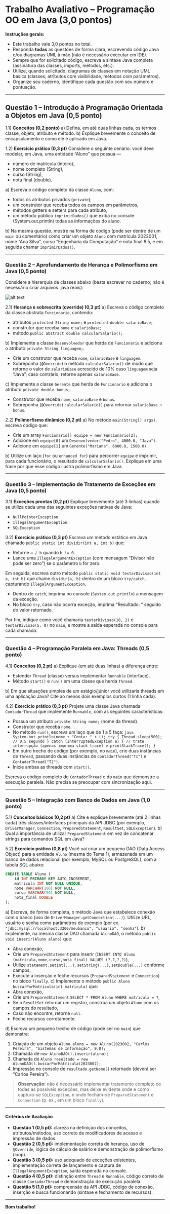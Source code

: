 # Trabalho Avaliativo – Programação OO em Java (3,0 pontos)

**Instruções gerais:**

* Este trabalho vale 3,0 pontos no total.
* Responda **todas** as questões de forma clara, escrevendo código Java e/ou diagramas UML à mão (não é necessário executar em IDE).
* Sempre que for solicitado código, escreva a sintaxe Java completa (assinatura das classes, imports, métodos, etc.).
* Utilize, quando solicitado, diagramas de classes em notação UML básica (classes, atributos com visibilidade, métodos com parâmetros).
* Organize seu caderno, identifique cada questão com seu número e pontuação.

---

## Questão 1 – Introdução à Programação Orientada a Objetos em Java (0,5 ponto)

1.1) **Conceitos (0,2 ponto)**
a) Defina, em até duas linhas cada, os termos classe, objeto, atributo e método.
b) Explique brevemente o conceito de encapsulamento e como ele é aplicado em Java.

1.2) **Exercício prático (0,3 pt)**
Considere o seguinte cenário: você deve modelar, em Java, uma entidade “Aluno” que possua —

* número de matrícula (inteiro),
* nome completo (String),
* curso (String),
* nota final (double).

a) Escreva o código completo da classe `Aluno`, com:

* todos os atributos privados (`private`),
* um construtor que receba todos os campos em parâmetros,
* métodos getters e setters para cada atributo,
* um método público `imprimirDados()` que exiba no console (System.out.println) todas as informações do aluno.

b) Na mesma questão, mostre na forma de código (pode ser dentro de um `main` ou comentário) como criar um objeto `Aluno` com matrícula 2023001, nome “Ana Silva”, curso “Engenharia da Computação” e nota final 8.5, e em seguida chamar `imprimirDados()`.

---

### Questão 2 – Aprofundamento de Herança e Polimorfismo em Java (0,5 ponto)

Considere a hierarquia de classes abaixo (basta escrever no caderno; não é necessário criar arquivos .java reais):

![alt text](image.png)

2.1) **Herança e sobrescrita (override) (0,3 pt)**
a) Escreva o código completo da classe abstrata `Funcionario`, contendo:

* atributos `protected String nome;` e `protected double salarioBase;`
* construtor que receba `nome` e `salarioBase`;
* método `public abstract double calcularSalario();`

b) Implemente a classe `Desenvolvedor` que herda de `Funcionario` e adiciona o atributo `private String linguagem;`.

* Crie um construtor que receba `nome`, `salarioBase` e `linguagem`.
* Sobreponha (`@Override`) o método `calcularSalario()` de modo que retorne o valor de `salarioBase` acrescido de 10% caso `linguagem` seja “Java”; caso contrário, retorne apenas `salarioBase`.

c) Implemente a classe `Gerente` que herda de `Funcionario` e adiciona o atributo `private double bonus;`.

* Construtor que receba `nome`, `salarioBase` e `bonus`.
* Sobreponha (`@Override`) `calcularSalario()` para retornar `salarioBase + bonus`.

2.2) **Polimorfismo dinâmico (0,2 pt)**
a) No método `main(String[] args)`, escreva código que:

* Crie um array `Funcionario[] equipe = new Funcionario[2];`
* Adicione em `equipe[0]` um `Desenvolvedor("Pedro", 4000.0, "Java")`.
* Adicione em `equipe[1]` um `Gerente("Mariana", 6000.0, 1500.0)`.

b) Utilize um laço (`for` ou `enhanced for`) para percorrer `equipe` e imprimir, para cada funcionário, o resultado de `calcularSalario()`. Explique em uma frase por que esse código ilustra polimorfismo em Java.

---

### Questão 3 – Implementação de Tratamento de Exceções em Java (0,5 ponto)

3.1) **Exceções prontas (0,2 pt)**
Explique brevemente (até 3 linhas) quando se utiliza cada uma das seguintes exceções nativas de Java:

* `NullPointerException`
* `IllegalArgumentException`
* `SQLException`

3.2) **Exercício prático (0,3 pt)**
Escreva um método estático em Java chamado `public static int dividir(int a, int b)` que:

* Retorne `a / b` quando `b != 0`.
* Lance uma `IllegalArgumentException` (com mensagem “Divisor não pode ser zero”) se o parâmetro `b` for zero.

Em seguida, escreva outro método `public static void testarDivisao(int a, int b)` que chame `dividir(a, b)` dentro de um bloco `try/catch`, capturando `IllegalArgumentException`.

* Dentro de `catch`, imprima no console (`System.out.println`) a mensagem da exceção.
* No bloco `try`, caso não ocorra exceção, imprima “Resultado: ” seguido do valor retornado.

Por fim, indique como você chamaria `testarDivisao(10, 2)` e `testarDivisao(5, 0)` no `main`, e mostre a saída esperada no console para cada chamada.

---

### Questão 4 – Programação Paralela em Java: Threads (0,5 ponto)

4.1) **Conceitos (0,2 pt)**
a) Explique (em até duas linhas) a diferença entre:

* Estender `Thread` (classe) versus implementar `Runnable` (interface).
* Método `start()` e `run()` em uma classe que herda `Thread`.

b) Em que situações simples de um estágio/júnior você utilizaria threads em uma aplicação Java? Cite ao menos dois exemplos curtos (1 linha cada).

4.2) **Exercício prático (0,3 pt)**
Projete uma classe Java chamada `ContadorThread` que implemente `Runnable`, com as seguintes características:

* Possua um atributo `private String nome;` (nome da thread).
* Construtor que receba `nome`.
* No método `run()`, escreva um laço que de 1 a 5 faça:
  `java
      System.out.println(nome + "Conta: " + i);
      try {
     Thread.sleep(500); // 0,5 segundo
      } catch (InterruptedException e) {
     // trate interrupção (apenas imprima stack trace)
     e.printStackTrace();
      }
      `
* Em outro trecho de código (por exemplo, no `main`), crie duas instâncias de `Thread`, passando duas instâncias de `ContadorThread("T1")` e `ContadorThread("T2")`.
* Inicie ambas as threads com `start()`.

Escreva o código completo de `ContadorThread` e do `main` que demonstre a execução paralela. Não precisa se preocupar com sincronização aqui.

---

### Questão 5 – Integração com Banco de Dados em Java (1,0 ponto)

5.1) **Conceitos básicos (0,2 pt)**
a) Cite e explique brevemente (até 2 linhas cada) três classes/interfaces principais da API JDBC (por exemplo, `DriverManager`, `Connection`, `PreparedStatement`, `ResultSet`, `SQLException`).
b) Qual a importância de utilizar `PreparedStatement` em vez de concatenar strings para comandos SQL em Java?

5.2) **Exercício prático (0,8 pt)**
Você vai criar um pequeno DAO (Data Access Object) para a entidade `Aluno` (mesma do Tema 1), armazenada em um banco de dados relacional (por exemplo, MySQL ou PostgreSQL), com a tabela SQL abaixo:

```sql
CREATE TABLE Aluno (
    id INT PRIMARY KEY AUTO_INCREMENT,
    matricula INT NOT NULL UNIQUE,
    nome VARCHAR(100) NOT NULL,
    curso VARCHAR(50) NOT NULL,
    nota_final DOUBLE
);
```

a) Escreva, de forma completa, o método Java que estabelece conexão com o banco (uso de `DriverManager.getConnection(...)`). Utilize URL, usuário e senha como parâmetros de exemplo (por ex. `"jdbc:mysql://localhost:3306/meubanco", "usuario", "senha"`).
b) Implemente, na mesma classe DAO chamada `AlunoDAO`, o método `public void inserir(Aluno aluno)` que:

* Abra conexão,
* Crie um `PreparedStatement` para inserir (`INSERT INTO Aluno (matricula,nome,curso,nota_final) VALUES (?,?,?,?)`),
* Utilize `statement.setInt(...)`, `setString(...)`, `setDouble(...)` conforme campos,
* Execute a inserção e feche recursos (`PreparedStatement` e `Connection`) no bloco `finally`.
  c) Implemente o método `public Aluno buscarPorMatricula(int matricula)` que:
* Abra conexão,
* Crie um `PreparedStatement` `SELECT * FROM Aluno WHERE matricula = ?`,
* Se o `ResultSet` retornar um registro, construa um objeto `Aluno` com os campos do resultado,
* Caso não encontre, retorne `null`.
* Feche recursos corretamente.

d) Escreva um pequeno trecho de código (pode ser no `main`) que demonstre:

1. Criação de um objeto `Aluno aluno = new Aluno(2023002, "Carlos Pereira", "Sistemas de Informação", 9.0);`
2. Chamada de `new AlunoDAO().inserir(aluno);`
3. Chamada de `Aluno resultado = new AlunoDAO().buscarPorMatricula(2023002);`
4. Impressão no console de `resultado.getNome()` retornado (deverá ser “Carlos Pereira”).

> **Observação:** não é necessário implementar tratamento completo de todas as possíveis exceções, mas deixe evidente onde e como captura-se `SQLException`, e onde fecham-se `PreparedStatement` e `Connection` (p. ex., em um bloco `finally`).

---

#### Critérios de Avaliação

* **Questão 1 (0,5 pt):** clareza na definição dos conceitos, atributos/métodos, uso correto de modificadores de acesso e impressão de dados.
* **Questão 2 (0,5 pt):** implementação correta de herança, uso de `@Override`, lógica de cálculo de salário e demonstração de polimorfismo (loop).
* **Questão 3 (0,5 pt):** uso adequado de exceções existentes, implementação correta de lançamento e captura de `IllegalArgumentException`, saída esperada no console.
* **Questão 4 (0,5 pt):** distinção entre `Thread` e `Runnable`, código correto de classe `ContadorThread` e demonstração de execução paralela.
* **Questão 5 (1,0 pt):** compreensão da API JDBC, código de conexão, inserção e busca funcionando (sintaxe e fechamento de recursos).

---

**Bom trabalho!**
